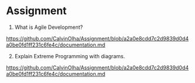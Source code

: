 # Assignment
1. What is Agile Development?

https://github.com/CalvinOlha/Assignment/blob/a2a0e8cdd7c2d9839d0d4a0be0fd1ff231c6fe4c/documentation.md

2. Explain Extreme Programming with diagrams.

https://github.com/CalvinOlha/Assignment/blob/a2a0e8cdd7c2d9839d0d4a0be0fd1ff231c6fe4c/documentation.md




